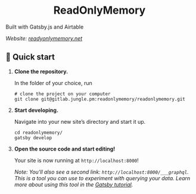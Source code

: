 <h1 align="center">
  ReadOnlyMemory
</h1>

Built with Gatsby.js and Airtable

_Website: [readyonlymemory.net](https://readonlymemory.net/)_

## 🚀 Quick start

1.  **Clone the repository.**

    In the folder of your choice, run

    ```shell
    # clone the project on your computer
    git clone git@gitlab.jungle.pm:readonlymemory/readonlymemory.git
    ```

1.  **Start developing.**

    Navigate into your new site’s directory and start it up.

    ```shell
    cd readonlymemory/
    gatsby develop
    ```

1.  **Open the source code and start editing!**

    Your site is now running at `http://localhost:8000`!

    _Note: You'll also see a second link: _`http://localhost:8000/___graphql`_. This is a tool you can use to experiment with querying your data. Learn more about using this tool in the [Gatsby tutorial](https://www.gatsbyjs.org/tutorial/part-five/#introducing-graphiql)._
